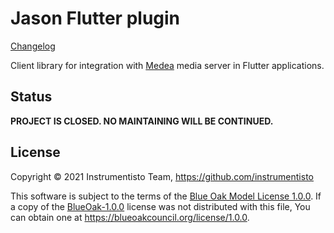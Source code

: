 Jason Flutter plugin
====================

[Changelog](https://github.com/instrumentisto/medea/blob/master/jason/flutter/CHANGELOG.md)

Client library for integration with [Medea] media server in Flutter applications.




## Status

__PROJECT IS CLOSED. NO MAINTAINING WILL BE CONTINUED.__




## License

Copyright © 2021 Instrumentisto Team, <https://github.com/instrumentisto>

This software is subject to the terms of the [Blue Oak Model License 1.0.0](https://github.com/instrumentisto/medea/blob/master/jason/flutter/LICENSE.md). If a copy of the [BlueOak-1.0.0](https://spdx.org/licenses/BlueOak-1.0.0.html) license was not distributed with this file, You can obtain one at <https://blueoakcouncil.org/license/1.0.0>.




[Medea]: https://github.com/instrumentisto/medea

